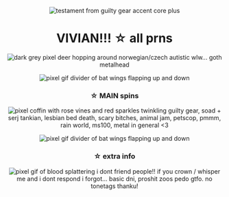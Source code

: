 <p align="center"> <img src="https://static.wikia.nocookie.net/guilty-gear/images/7/7a/Ggxxacp_Testament_alt.png" alt="testament from guilty gear accent core plus" /> </p>
<h1 align="center">VIVIAN!!! ☆ all prns</h1>
<p align="center">
<img src="https://64.media.tumblr.com/6625acfa135f373639d42c4c2afa265c/9a5e59d4a20102aa-4d/s75x75_c1/25095466d0f9bed2e5f9c034c38d543b922ca8da.gif" alt="dark grey pixel deer hopping around" />
norwegian/czech autistic wlw... goth metalhead
</p>
</div>

<p align="center"> <img src="https://64.media.tumblr.com/4b8eaa39b1dc97b6f5241b045b5ca9ec/0d9d6392a423e969-0c/s500x750/a79a060e378bce57436289dfda93f6239beb670b.gif" alt="pixel gif divider of bat wings flapping up and down" /> </p>

<h3 align="center">☆ MAIN spins</h3>

<p align="center">
<img src="https://64.media.tumblr.com/d9b6699df09ba5dade9e78336729ed7b/9a5e59d4a20102aa-47/s75x75_c1/d313c1250a331ff2b826f42aaa231cc474005987.gif" alt="pixel coffin with rose vines and red sparkles twinkling" />
guilty gear, soad + serj tankian, lesbian bed death, scary bitches, animal jam, petscop, pmmm, rain world, ms100, metal in general <3
</p>
</div>

<p align="center"> <img src="https://64.media.tumblr.com/4b8eaa39b1dc97b6f5241b045b5ca9ec/0d9d6392a423e969-0c/s500x750/a79a060e378bce57436289dfda93f6239beb670b.gif" alt="pixel gif divider of bat wings flapping up and down" /> </p>

<h3 align="center">☆ extra info</h3>
<p align="center">
<img src="https://64.media.tumblr.com/f57468fd0e968dfcdce28974d3f3a4b6/4149a1d35ab9816c-bc/s75x75_c1/df472fffe7b0b12ad2e4cdf550a8610d17e5c9d7.gif" alt="pixel gif of blood splattering" />
i dont friend people!! if you crown / whisper me and i dont respond i forgot... basic dni, proshit zoos pedo gtfo. no tonetags thanku!
</p>
</div>

